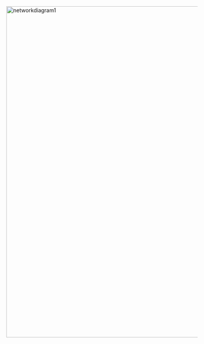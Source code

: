 <img width="872" alt="networkdiagram1" src="https://user-images.githubusercontent.com/90191403/132232752-89082272-7a83-4926-a130-6d8c96659c80.png">


